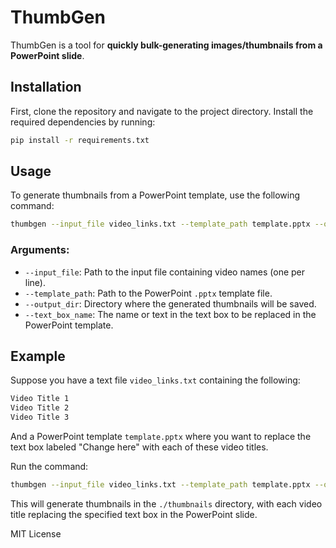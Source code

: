 # ThumbGen

ThumbGen is a tool for **quickly bulk-generating images/thumbnails from a PowerPoint slide**.

## Installation

First, clone the repository and navigate to the project directory. Install the required dependencies by running:

```bash
pip install -r requirements.txt
```

## Usage

To generate thumbnails from a PowerPoint template, use the following command:

```bash
thumbgen --input_file video_links.txt --template_path template.pptx --output_dir ./thumbnails --text_box_name "Change here"
```

### Arguments:
- `--input_file`: Path to the input file containing video names (one per line).
- `--template_path`: Path to the PowerPoint `.pptx` template file.
- `--output_dir`: Directory where the generated thumbnails will be saved.
- `--text_box_name`: The name or text in the text box to be replaced in the PowerPoint template.

## Example

Suppose you have a text file `video_links.txt` containing the following:

```txt
Video Title 1
Video Title 2
Video Title 3
```

And a PowerPoint template `template.pptx` where you want to replace the text box labeled "Change here" with each of these video titles.

Run the command:

```bash
thumbgen --input_file video_links.txt --template_path template.pptx --output_dir ./thumbnails --text_box_name "Change here"
```

This will generate thumbnails in the `./thumbnails` directory, with each video title replacing the specified text box in the PowerPoint slide.

MIT License